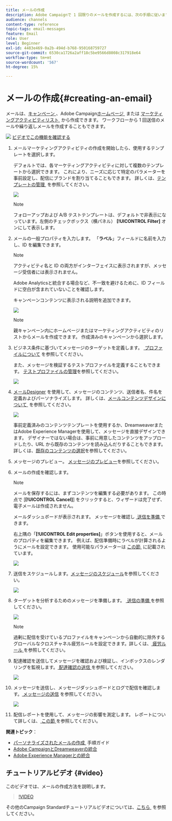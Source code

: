 ```yaml
---
title: メールの作成
description: Adobe Campaignで 1 回限りのメールを作成するには、次の手順に従います。
audience: channels
content-type: reference
topic-tags: email-messages
feature: Email
role: User
level: Beginner
exl-id: 4483e469-0a2b-494d-b768-950168759727
source-git-commit: 6530ca1726a2aff18c5be9566d8008c317918e64
workflow-type: tm+mt
source-wordcount: '567'
ht-degree: 15%

---
```


# メールの作成{#creating-an-email}

メールは、[&#x200B; キャンペーン &#x200B;](../../start/using/marketing-activities.md#creating-a-marketing-activity)、Adobe Campaign[&#x200B; ホームページ &#x200B;](../../start/using/interface-description.md#home-page) または [&#x200B; マーケティングアクティビティリスト &#x200B;](../../start/using/marketing-activities.md#about-marketing-activities) から作成できます。 ワークフローから 1 回送信のメールや繰り返しメールを作成することもできます。

![](assets/do-not-localize/how-to-video.png) [ビデオでこの機能を確認する](#video)

1. メールマーケティングアクティビティの作成を開始したら、使用するテンプレートを選択します。

   デフォルトでは、各マーケティングアクティビティに対して複数のテンプレートから選択できます。 これにより、ニーズに応じて特定のパラメーターを事前設定し、配信にブランドを割り当てることもできます。 詳しくは、[&#x200B; テンプレートの管理 &#x200B;](../../start/using/marketing-activity-templates.md) を参照してください。

   ![](assets/email_creation_1.png)

   >[!NOTE]
   >
   >フォローアップおよび A/B テストテンプレートは、デフォルトで非表示になっています。左側のチェックボックス（横パネル） **[!UICONTROL Filter]** オンにして表示します。

1. メールの一般プロパティを入力します。 「**ラベル**」フィールドに名前を入力し、ID を編集できます。

   >[!NOTE]
   >
   >アクティビティ名と ID の両方がインターフェイスに表示されますが、メッセージ受信者には表示されません。
   >
   >Adobe Analyticsと統合する場合など、不一致を避けるために、ID フィールドに空白が含まれていないことを確認します。

   キャンペーンコンテンツに表示される説明を追加できます。

   ![](assets/email_creation_2.png)

   >[!NOTE]
   >
   >親キャンペーン内にホームページまたはマーケティングアクティビティのリストからメールを作成できます。 作成済みのキャンペーンから選択します。

1. ビジネス条件に基づいてメッセージのターゲットを定義します。 [&#x200B; プロファイルについて &#x200B;](../../audiences/using/about-profiles.md) を参照してください。

   また、メッセージを検証するテストプロファイルを定義することもできます。 [テストプロファイルの管理](../../audiences/using/managing-test-profiles.md)を参照してください。

   ![](assets/email_creation_3.png)

1. [&#x200B; メールDesigner](../../designing/using/designing-content-in-adobe-campaign.md) を使用して、メッセージのコンテンツ、送信者名、件名を定義およびパーソナライズします。 詳しくは、[&#x200B; メールコンテンツデザインについて &#x200B;](../../designing/using/designing-content-in-adobe-campaign.md) を参照してください。

   ![](assets/email_creation_4.png)

   事前定義済みのコンテンツテンプレートを使用するか、DreamweaverまたはAdobe Experience Managerを使用して、メッセージを直接デザインできます。 デザイナーではない場合は、事前に用意したコンテンツをアップロードしたり、URL から既存のコンテンツを読み込んだりすることもできます。 詳しくは、[既存のコンテンツの選択](../../designing/using/using-existing-content.md)を参照してください。

1. メッセージのプレビュー。 [メッセージのプレビュー](../../sending/using/previewing-messages.md)を参照してください。
1. メールの作成を確認します。

   >[!NOTE]
   >
   >メールを保存するには、まずコンテンツを編集する必要があります。 この時点で [**[!UICONTROL Cancel]**] をクリックすると、ウィザードは完了せず、電子メールは作成されません。

   メールダッシュボードが表示されます。 メッセージを確認し [&#x200B; 送信を準備 &#x200B;](../../sending/using/preparing-the-send.md) できます。

   右上隅の「**[!UICONTROL Edit properties]**」ボタンを使用すると、メールのプロパティを編集できます。 例えば、配信準備時にラベルが計算されるようにメールを設定できます。  使用可能なパラメーターは [&#x200B; この節 &#x200B;](../../administration/using/configuring-email-channel.md#list-of-email-properties) に記載されています。

   ![](assets/delivery_dashboard_2.png)

1. 送信をスケジュールします。[メッセージのスケジュール](../../sending/using/about-scheduling-messages.md)を参照してください。

   ![](assets/delivery_planning.png)

1. ターゲットを分析するためのメッセージを準備します。 [&#x200B; 送信の準備 &#x200B;](../../sending/using/confirming-the-send.md) を参照してください。

   ![](assets/preparing_delivery_2.png)

   >[!NOTE]
   >
   >過剰に配信を受けているプロファイルをキャンペーンから自動的に除外するグローバルなクロスチャネル疲労ルールを設定できます。詳しくは、[&#x200B; 疲労ルール &#x200B;](../../sending/using/fatigue-rules.md) を参照してください。

1. 配達確認を送信してメッセージを確認および検証し、インボックスのレンダリングを監視します。[&#x200B; 配達確認の送信 &#x200B;](../../sending/using/sending-proofs.md) を参照してください。

   ![](assets/bat_select.png)

1. メッセージを送信し、メッセージダッシュボードとログで配信を確認します。 [&#x200B; メッセージの送信 &#x200B;](../../sending/using/confirming-the-send.md) を参照してください。

   ![](assets/confirm_delivery.png)

1. 配信レポートを使用して、メッセージの影響を測定します。 レポートについて詳しくは、[&#x200B; この節 &#x200B;](../../reporting/using/about-dynamic-reports.md) を参照してください。

**関連トピック**：

* [&#x200B; パーソナライズされたメールの作成 &#x200B;](../../channels/using/key-steps-to-send-a-message.md) 手順ガイド
* [Adobe CampaignとDreamweaverの統合](../../designing/using/using-integrations.md#editing-content-in-dreamweaver)
* [Adobe Experience Managerとの統合](../../integrating/using/integrating-with-experience-manager.md)

## チュートリアルビデオ {#video}

このビデオでは、メールの作成方法を説明します。

>[!VIDEO](https://video.tv.adobe.com/v/29751?quality=12&captions=jpn)

その他のCampaign Standardチュートリアルビデオについては、[&#x200B; こちら &#x200B;](https://experienceleague.adobe.com/docs/campaign-standard-learn/tutorials/overview.html?lang=ja) を参照してください。
